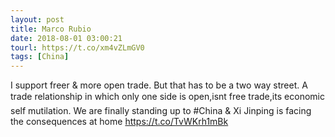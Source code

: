 ```yaml
---
layout: post
title: Marco Rubio
date: 2018-08-01 03:00:21
tourl: https://t.co/xm4vZLmGV0
tags: [China]
---
```

I support freer &amp; more open trade. But that has to be a two way street. A trade relationship in which only one side is open,isnt free trade,its economic self mutilation. We are finally standing up to #China &amp; Xi Jinping is facing the consequences at home https://t.co/TvWKrh1mBk